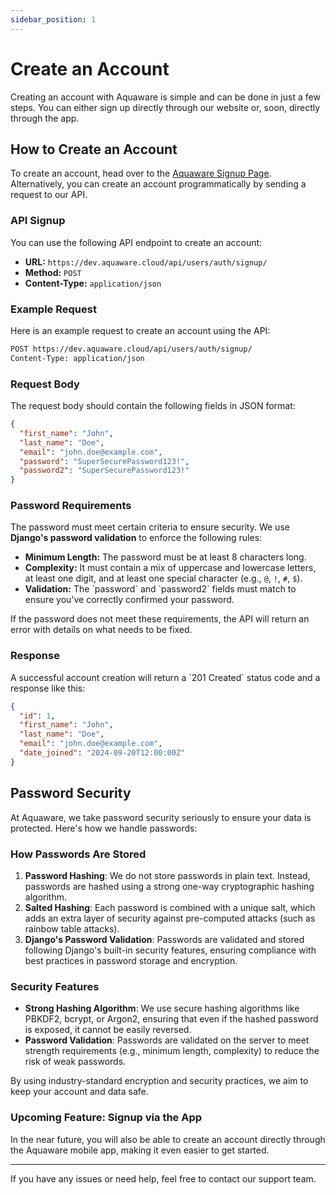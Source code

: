 ```yaml
---
sidebar_position: 1
---
```


# Create an Account

Creating an account with Aquaware is simple and can be done in just a few steps. You can either sign up directly through our website or, soon, directly through the app.

## How to Create an Account

To create an account, head over to the [Aquaware Signup Page](https://aquaware.cloud/signup). Alternatively, you can create an account programmatically by sending a request to our API.

### API Signup

You can use the following API endpoint to create an account:

- **URL:** `https://dev.aquaware.cloud/api/users/auth/signup/`
- **Method:** `POST`
- **Content-Type:** `application/json`

### Example Request

Here is an example request to create an account using the API:

```bash
POST https://dev.aquaware.cloud/api/users/auth/signup/
Content-Type: application/json
```

### Request Body

The request body should contain the following fields in JSON format:

```json
{
  "first_name": "John",
  "last_name": "Doe",
  "email": "john.doe@example.com",
  "password": "SuperSecurePassword123!",
  "password2": "SuperSecurePassword123!"
}
```

### Password Requirements

The password must meet certain criteria to ensure security. We use **Django's password validation** to enforce the following rules:

- **Minimum Length:** The password must be at least 8 characters long.
- **Complexity:** It must contain a mix of uppercase and lowercase letters, at least one digit, and at least one special character (e.g., `@`, `!`, `#`, `$`).
- **Validation:** The \`password\` and \`password2\` fields must match to ensure you've correctly confirmed your password.

If the password does not meet these requirements, the API will return an error with details on what needs to be fixed.

### Response

A successful account creation will return a \`201 Created\` status code and a response like this:

```json
{
  "id": 1,
  "first_name": "John",
  "last_name": "Doe",
  "email": "john.doe@example.com",
  "date_joined": "2024-09-20T12:00:00Z"
}
```

## Password Security

At Aquaware, we take password security seriously to ensure your data is protected. Here's how we handle passwords:

### How Passwords Are Stored

1. **Password Hashing**: We do not store passwords in plain text. Instead, passwords are hashed using a strong one-way cryptographic hashing algorithm.
2. **Salted Hashing**: Each password is combined with a unique salt, which adds an extra layer of security against pre-computed attacks (such as rainbow table attacks).
3. **Django's Password Validation**: Passwords are validated and stored following Django's built-in security features, ensuring compliance with best practices in password storage and encryption.

### Security Features

- **Strong Hashing Algorithm**: We use secure hashing algorithms like PBKDF2, bcrypt, or Argon2, ensuring that even if the hashed password is exposed, it cannot be easily reversed.
- **Password Validation**: Passwords are validated on the server to meet strength requirements (e.g., minimum length, complexity) to reduce the risk of weak passwords.

By using industry-standard encryption and security practices, we aim to keep your account and data safe.

### Upcoming Feature: Signup via the App

In the near future, you will also be able to create an account directly through the Aquaware mobile app, making it even easier to get started.

---

If you have any issues or need help, feel free to contact our support team.

